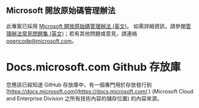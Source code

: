 ## <a name="microsoft-open-source-code-of-conduct"></a>Microsoft 開放原始碼管理辦法

此專案已採用 [Microsoft 開放原始碼管理辦法 (英文)](https://opensource.microsoft.com/codeofconduct/)。
如需詳細資訊，請參閱[管理辦法常見問題集 (英文)](https://opensource.microsoft.com/codeofconduct/faq/)；若有其他問題或意見，請連絡 [opencode@microsoft.com](mailto:opencode@microsoft.com)。

# <a name="docsmicrosoftcom-github-repository"></a>Docs.microsoft.com Github 存放庫

您應該已經知道 GitHub 存放庫中，有一個專門用於存放發行到 [https://docs.microsoft.com](https://docs.microsoft.com/.) (Microsoft Cloud and Enterprise Division 之所有技術內容的儲存位置) 的內容來源。
